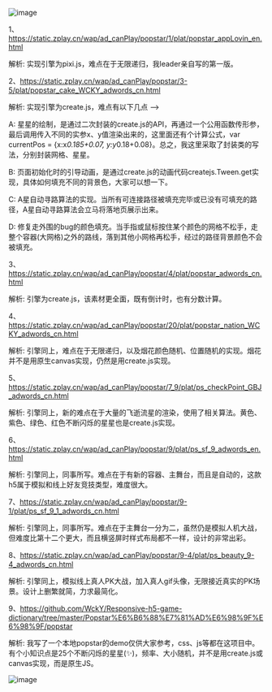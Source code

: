 ![image](https://github.com/WckY/Responsive-h5-game-dictionary/blob/master/Popstar%E6%B6%88%E7%81%AD%E6%98%9F%E6%98%9F/logo.png)

1、https://static.zplay.cn/wap/ad_canPlay/popstar/1/plat/popstar_appLovin_en.html

解析: 实现引擎为pixi.js，难点在于无限递归，我leader亲自写的第一版。

2、https://static.zplay.cn/wap/ad_canPlay/popstar/3-5/plat/popstar_cake_WCKY_adwords_cn.html

解析: 实现引擎为create.js，难点有以下几点  -->

A: 星星的绘制，是通过二次封装的create.js的API，再通过一个公用函数传形参，最后调用传入不同的实参x、y值渲染出来的，这里面还有个计算公式，var currentPos = {x:x*0.185+0.07, y:y*0.18+0.08}。总之，我这里采取了封装类的写法，分别封装网格、星星。

B: 页面初始化时的引导动画，是通过create.js的动画代码createjs.Tween.get实现，具体如何填充不同的背景色，大家可以想一下。

C: A星自动寻路算法的实现。当所有可连接路径被填充完毕或已没有可填充的路径，A星自动寻路算法会立马将落地页展示出来。

D: 修复走外围的bug的颜色填充。当手指或鼠标按住某个颜色的网格不松手，走整个容器(大网格)之外的路线，落到其他小网格再松手，经过的路径背景颜色不会被填充。

3、https://static.zplay.cn/wap/ad_canPlay/popstar/4/plat/popstar_adwords_cn.html

解析: 引擎为create.js，该素材更全面，既有倒计时，也有分数计算。

4、https://static.zplay.cn/wap/ad_canPlay/popstar/20/plat/popstar_nation_WCKY_adwords_cn.html

解析: 引擎同上，难点在于无限递归，以及烟花颜色随机、位置随机的实现。烟花并不是用原生canvas实现，仍然是用create.js实现。

5、https://static.zplay.cn/wap/ad_canPlay/popstar/7_9/plat/ps_checkPoint_GBJ_adwords_cn.html

解析: 引擎同上，新的难点在于大量的飞逝流星的渲染，使用了相关算法。黄色、紫色、绿色、红色不断闪烁的星星也是create.js实现。

6、https://static.zplay.cn/wap/ad_canPlay/popstar/9/plat/ps_sf_9_adwords_en.html

解析: 引擎同上，同事所写。难点在于有新的容器、主舞台，而且是自动的，这款h5属于模拟和线上好友竞技类型，难度很大。

7、https://static.zplay.cn/wap/ad_canPlay/popstar/9-1/plat/ps_sf_9_1_adwords_cn.html

解析: 引擎同上，同事所写。难点在于主舞台一分为二，虽然仍是模拟人机大战，但难度比第十二个更大，而且横竖屏时样式布局都不一样，设计的非常出彩。

8、https://static.zplay.cn/wap/ad_canPlay/popstar/9-4/plat/ps_beauty_9-4_adwords_cn.html

解析: 引擎同上，模拟线上真人PK大战，加入真人gif头像，无限接近真实的PK场景。设计上删繁就简，力求最简化。

9、https://github.com/WckY/Responsive-h5-game-dictionary/tree/master/Popstar%E6%B6%88%E7%81%AD%E6%98%9F%E6%98%9F/popstar

解析: 我写了一个本地popstar的demo仅供大家参考，css、js等都在这项目中。有个小知识点是25个不断闪烁的星星(✨)，频率、大小随机，并不是用create.js或canvas实现，而是原生JS。

![image](https://github.com/WckY/Responsive-h5-game-dictionary/blob/master/Popstar%E6%B6%88%E7%81%AD%E6%98%9F%E6%98%9F/popstar.png)

